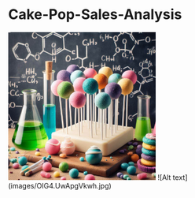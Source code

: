 # Cake-Pop-Sales-Analysis
<img src="images/OIG4.UwApgVkwh.jpg" alt="cakepop" width="300"/>
![Alt text](images/OIG4.UwApgVkwh.jpg)
